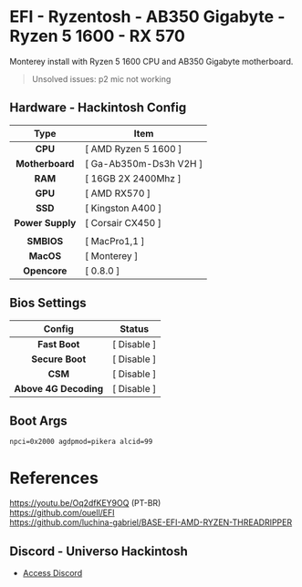 # EFI - Ryzentosh - AB350 Gigabyte - Ryzen 5 1600 - RX 570

Monterey install with Ryzen 5 1600 CPU and AB350 Gigabyte motherboard.

> Unsolved issues: p2 mic not working

## Hardware - Hackintosh Config

|       Type       | Item                                   |
|:----------------:|----------------------------------------|
|     **CPU**      | [ AMD Ryzen 5 1600 ]                     |
| **Motherboard**  | [ Ga-Ab350m-Ds3h V2H ]    |
|     **RAM**      | [  16GB 2X 2400Mhz ]   |
|     **GPU**      | [  AMD RX570 ] |
|     **SSD**      | [ Kingston A400 ]  |
| **Power Supply** | [ Corsair CX450  ]  |
|                  |                                        |
|    **SMBIOS**    | [ MacPro1,1 ]                          |
|    **MacOS**     | [ Monterey ]                           |
|   **Opencore**   | [ 0.8.0 ]                              |


## Bios Settings

|        Config         | Status      |
|:---------------------:|------------ |
|     **Fast Boot**     | [ Disable ] |
|    **Secure Boot**    | [ Disable ] |
|        **CSM**        | [ Disable ] |
| **Above 4G Decoding** | [ Disable ] |

## Boot Args

`npci=0x2000 agdpmod=pikera alcid=99`


# References
https://youtu.be/Oq2dfKEY9OQ (PT-BR)
<br>
https://github.com/ouell/EFI
<br>
https://github.com/luchina-gabriel/BASE-EFI-AMD-RYZEN-THREADRIPPER
## Discord - Universo Hackintosh
- [Access Discord](https://discord.universohackintosh.com.br)

